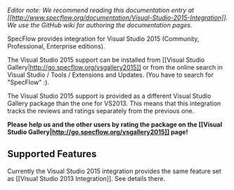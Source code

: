 _Editor note: We recommend reading this documentation entry at [[http://www.specflow.org/documentation/Visual-Studio-2015-Integration]]. We use the GitHub wiki for authoring the documentation pages._

SpecFlow provides integration for Visual Studio 2015 (Community, Professional, Enterprise editions).

The Visual Studio 2015 support can be installed from [[Visual Studio Gallery|http://go.specflow.org/vsgallery2015]] or from the online search in Visual Studio / Tools / Extensions and Updates. (You have to search for "SpecFlow" :).

The Visual Studio 2015 support is provided as a different Visual Studio Gallery package than the one for VS2013. This means that this integration tracks the reviews and ratings separately from the previous one.

**Please help us and the other users by rating the package on the [[Visual Studio Gallery|http://go.specflow.org/vsgallery2015]] page!**

## Supported Features

Currently the Visual Studio 2015 integration provides the same feature set as [[Visual Studio 2013 Integration]]. See details there.
